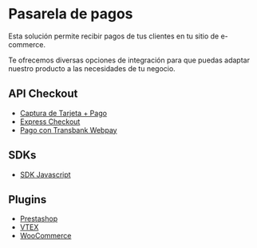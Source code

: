 # Pasarela de pagos

Esta solución permite recibir pagos de tus clientes en tu sitio de e-commerce. 

Te ofrecemos diversas opciones de integración para que puedas adaptar nuestro producto a las necesidades de tu negocio.

## API Checkout
  - [Captura de Tarjeta + Pago](api-tokenizacion-pago/introduction.md)
  - [Express Checkout](api-checkout/introduction.md)
  - [Pago con Transbank Webpay](transbank-webpay/introduction.md)
  
## SDKs
  - [SDK Javascript](https://github.com/Peinau/peinau-javascript/blob/master/README.md)
  
## Plugins
  - [Prestashop](../../../../../peinau-plugin-prestashop/blob/master/README.md)
  - [VTEX](plugins/vtex/introduction.md)
  - [WooCommerce](plugins/woocommerce/introduction.md)

